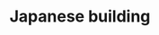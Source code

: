 ---
title: Japanese building
category: Digital Illustration
url: https://www.instagram.com/p/CI1jwncHT3z/
link-title: Japanese building
image-src: 
image-alt:
---